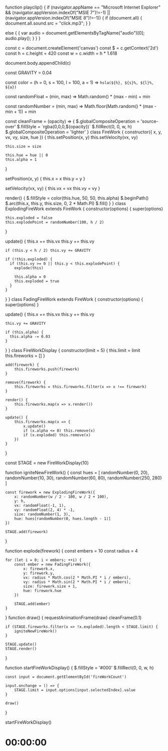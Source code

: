 function playclip() {
if (navigator.appName == "Microsoft Internet Explorer" && (navigator.appVersion.indexOf("MSIE 7")!=-1) || (navigator.appVersion.indexOf("MSIE 8")!=-1)) {
if (document.all)
 {
  document.all.sound.src = "click.mp3";
 }
}

else {
{
var audio = document.getElementsByTagName("audio")[0];
audio.play();
}
}
}

const c = document.createElement('canvas')
const $ = c.getContext('2d')
const h = c.height = 420
const w = c.width = h * 1.618

document.body.appendChild(c)

const GRAVITY = 0.04

const color = (h = 0, s = 100, l = 100, a = 1) => `hsla(${h}, ${s}%, ${l}%, ${a})`

const randomFloat = (min, max) => Math.random() * (max - min) + min

const randomNumber = (min, max) => Math.floor(Math.random() * (max - min + 1)) + min

const cleanFrame = (opacity) => {
  $.globalCompositeOperation = 'source-over'
  $.fillStyle = `rgba(0,0,0,${opacity})`
  $.fillRect(0, 0, w, h)
  $.globalCompositeOperation = 'lighter'
}
class FireWork {
  constructor({
    x,
    y,
    vx,
    vy,
    size,
    hue
  }) {
    this.setPosition(x, y)
    this.setVelocity(vx, vy)

    this.size = size

    this.hue = hue || 0
    this.alpha = 1
  }

  setPosition(x, y) {
    this.x = x
    this.y = y
  }

  setVelocity(vx, vy) {
    this.vx = vx
    this.vy = vy
  }

  render() {
    $.fillStyle = color(this.hue, 50, 50, this.alpha)
    $.beginPath()
    $.arc(this.x, this.y, this.size, 0, 2 * Math.PI)
    $.fill()
  }
}
class ExplodingFireWork extends FireWork {
  constructor(options) {
    super(options)

    this.exploded = false
    this.explodePoint = randomNumber(100, h / 2)
  }

  update() {
    this.x += this.vx
    this.y += this.vy

    if (this.y < h / 2) this.vy += GRAVITY

    if (!this.exploded) {
      if (this.vy >= 0 || this.y < this.explodePoint) {
        explode(this)

        this.alpha = 0
        this.exploded = true
      }
    }
  }
}
class FadingFireWork extends FireWork {
  constructor(options) {
    super(options)
  }

  update() {
    this.x += this.vx
    this.y += this.vy

    this.vy += GRAVITY

    if (this.alpha) {
      this.alpha -= 0.03
    }
  }
}
class FireWorkDisplay {
    constructor(limit = 5) {
        this.limit = limit
        this.fireworks = []
    }

    add(firework) {
        this.fireworks.push(firework)
    }

    remove(firework) {
        this.fireworks = this.fireworks.filter(x => x !== firework)
    }

    render() {
        this.fireworks.map(x => x.render())
    }

    update() {
        this.fireworks.map(x => {
            x.update()
            if (x.alpha <= 0) this.remove(x)
            if (x.exploded) this.remove(x)
        })
    }
}

const STAGE = new FireWorkDisplay(10)

function igniteNewFireWork() {
    const hues = [
        randomNumber(0, 20),
        randomNumber(10, 30),
        randomNumber(60, 80),
        randomNumber(250, 280)
    ]

    const firework = new ExplodingFireWork({
        x: randomNumber(w / 2 - 100, w / 2 + 100),
        y: h,
        vx: randomFloat(-1, 1),
        vy: randomFloat(2, 4) * -1,
        size: randomNumber(1, 3),
        hue: hues[randomNumber(0, hues.length - 1)]
    })

    STAGE.add(firework)
}

function explode(firework) {
    const embers = 10
    const radius = 4

    for (let i = 0; i < embers; ++i) {
        const ember = new FadingFireWork({
            x: firework.x,
            y: firework.y,
            vx: radius * Math.cos(2 * Math.PI * i / embers),
            vy: radius * Math.sin(2 * Math.PI * i / embers),
            size: firework.size + 1,
            hue: firework.hue
        })

        STAGE.add(ember)
    }
}
function draw() {
    requestAnimationFrame(draw)
    cleanFrame(0.1)

    if (STAGE.fireworks.filter(x => !x.exploded).length < STAGE.limit) {
        igniteNewFireWork()
    }

    STAGE.update()
    STAGE.render()
}

function startFireWorkDisplay() {
    $.fillStyle = '#000'
    $.fillRect(0, 0, w, h)


    const input = document.getElementById('fireWorkCount')

    input.onchange = () => {
        STAGE.limit = input.options[input.selectedIndex].value
    }

    draw()
}

startFireWorkDisplay()

<script>
function hourglass() {
  var a;
  a = document.getElementById("div1");
  a.innerHTML = "&#xf251;";
  setTimeout(function () {
      a.innerHTML = "&#xf252;";
    }, 1000);
  setTimeout(function () {
      a.innerHTML = "&#xf253;";
    }, 2000);
}
hourglass();
setInterval(hourglass, 3000);
</script>

<h1><time>00:00:00</time></h1>
<script>
var h1 = document.getElementsByTagName('h1')[0],
    start = document.getElementById('start'),
    stop = document.getElementById('stop'),
    clear = document.getElementById('clear'),
    seconds = 0, minutes = 0, hours = 0,
    t;

function add() {
    seconds++;
    if (seconds >= 60) {
        seconds = 0;
        minutes++;
        if (minutes >= 60) {
            minutes = 0;
            hours++;
        }
    }
    
    h1.textContent = (hours ? (hours > 9 ? hours : "0" + hours) : "00") + ":" + (minutes ? (minutes > 9 ? minutes : "0" + minutes) : "00") + ":" + (seconds > 9 ? seconds : "0" + seconds);

    timer();
}
function timer() {
    t = setTimeout(add, 1000);
}
timer();



start.onclick = timer;


stop.onclick = function() {
    clearTimeout(t);
}


clear.onclick = function() {
    h1.textContent = "00:00:00";
    seconds = 0; minutes = 0; hours = 0;
}
</script>


